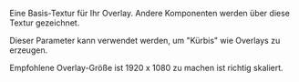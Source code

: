 Eine Basis-Textur für Ihr Overlay. Andere Komponenten werden über diese Textur gezeichnet.

Dieser Parameter kann verwendet werden, um "Kürbis" wie Overlays zu erzeugen.

Empfohlene Overlay-Größe ist 1920 x 1080 zu machen ist richtig skaliert.